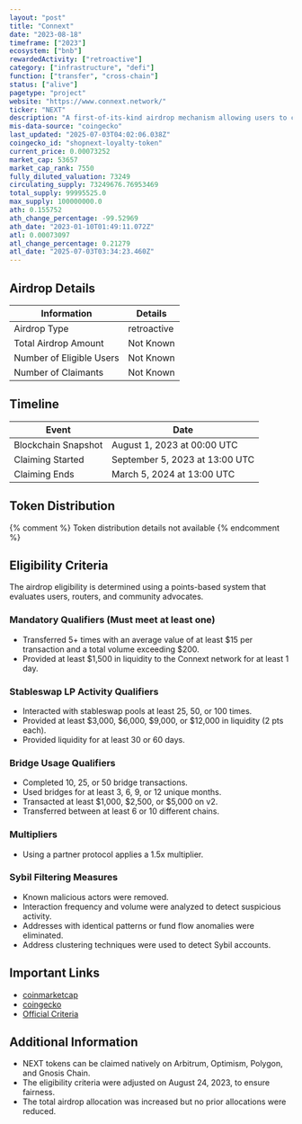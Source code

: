 ```yaml
---
layout: "post"
title: "Connext"
date: "2023-08-18"
timeframe: ["2023"]
ecosystem: ["bnb"]
rewardedActivity: ["retroactive"]
category: ["infrastructure", "defi"]
function: ["transfer", "cross-chain"]
status: ["alive"]
pagetype: "project"
website: "https://www.connext.network/"
ticker: "NEXT"
description: "A first-of-its-kind airdrop mechanism allowing users to claim NEXT on their preferred chain without bridges or gas fees."
mis-data-source: "coingecko"
last_updated: "2025-07-03T04:02:06.038Z"
coingecko_id: "shopnext-loyalty-token"
current_price: 0.00073252
market_cap: 53657
market_cap_rank: 7550
fully_diluted_valuation: 73249
circulating_supply: 73249676.76953469
total_supply: 99995525.0
max_supply: 100000000.0
ath: 0.155752
ath_change_percentage: -99.52969
ath_date: "2023-01-10T01:49:11.072Z"
atl: 0.00073097
atl_change_percentage: 0.21279
atl_date: "2025-07-03T03:34:23.460Z"
---
```


## Airdrop Details

| Information              | Details     |
| ------------------------ | ----------- |
| Airdrop Type             | retroactive |
| Total Airdrop Amount     | Not Known   |
| Number of Eligible Users | Not Known   |
| Number of Claimants      | Not Known   |

## Timeline

| Event               | Date                           |
| ------------------- | ------------------------------ |
| Blockchain Snapshot | August 1, 2023 at 00:00 UTC    |
| Claiming Started    | September 5, 2023 at 13:00 UTC |
| Claiming Ends       | March 5, 2024 at 13:00 UTC     |

## Token Distribution

{% comment %}
Token distribution details not available
{% endcomment %}

## Eligibility Criteria

The airdrop eligibility is determined using a points-based system that evaluates users, routers, and community advocates.

### Mandatory Qualifiers (Must meet at least one)

- Transferred 5+ times with an average value of at least $15 per transaction and a total volume exceeding $200.
- Provided at least $1,500 in liquidity to the Connext network for at least 1 day.

### Stableswap LP Activity Qualifiers

- Interacted with stableswap pools at least 25, 50, or 100 times.
- Provided at least $3,000, $6,000, $9,000, or $12,000 in liquidity (2 pts each).
- Provided liquidity for at least 30 or 60 days.

### Bridge Usage Qualifiers

- Completed 10, 25, or 50 bridge transactions.
- Used bridges for at least 3, 6, 9, or 12 unique months.
- Transacted at least $1,000, $2,500, or $5,000 on v2.
- Transferred between at least 6 or 10 different chains.

### Multipliers

- Using a partner protocol applies a 1.5x multiplier.

### Sybil Filtering Measures

- Known malicious actors were removed.
- Interaction frequency and volume were analyzed to detect suspicious activity.
- Addresses with identical patterns or fund flow anomalies were eliminated.
- Address clustering techniques were used to detect Sybil accounts.

## Important Links

- [coinmarketcap](https://coinmarketcap.com/currencies/everclear)
- [coingecko](https://www.coingecko.com/en/coins/everclear)
- [Official Criteria](https://dao-docs.connext.network/next/airdrop-details)

## Additional Information

- NEXT tokens can be claimed natively on Arbitrum, Optimism, Polygon, and Gnosis Chain.
- The eligibility criteria were adjusted on August 24, 2023, to ensure fairness.
- The total airdrop allocation was increased but no prior allocations were reduced.